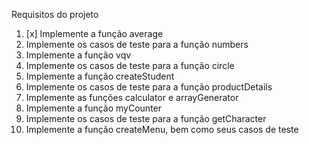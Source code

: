 Requisitos do projeto
1. [x] Implemente a função average
2. Implemente os casos de teste para a função numbers
3. Implemente a função vqv
4. Implemente os casos de teste para a função circle
5. Implemente a função createStudent
6. Implemente os casos de teste para a função productDetails
7. Implemente as funções calculator e arrayGenerator
8. Implemente a função myCounter
9. Implemente os casos de teste para a função getCharacter
10. Implemente a função createMenu, bem como seus casos de teste
